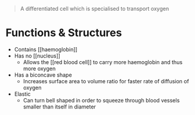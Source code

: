> A differentiated cell which is specialised to transport oxygen

# Functions & Structures
- Contains [[haemoglobin]] 
- Has no [[nucleus]] 
	- Allows the [[red blood cell]] to carry more haemoglobin and thus more oxygen
- Has a biconcave shape
	- Increases surface area to volume ratio for faster rate of diffusion of oxygen 
- Elastic
	- Can turn bell shaped in order to squeeze through blood vessels smaller than itself in diameter

